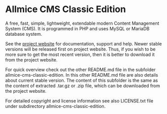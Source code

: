 # Allmice CMS Classic Edition

A free, fast, simple, lightweight, extendable modern Content Management System (CMS). It is programmed in PHP and uses MySQL or MariaDB database system.

See the [project website](http://www.allmice.com/cms) for documentation, support and help.
Newer stable versions will be released first on project website. Thus, if you wish to be more sure to get the most recent version, then it is better to download it from the project website.

For quick overview check out the other README.md file in the subfolder allmice-cms-classic-edition. In this other README.md file are also details about current stable version.
The content of this subfolder is the same as the content of extracted .tar.gz or .zip file, which can be downloaded from the project website.

For detailed copyright and license information see also LICENSE.txt file under subdirectory allmice-cms-classic-edition.

